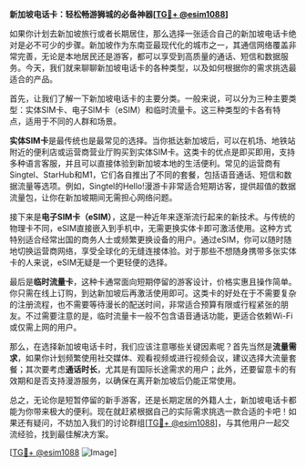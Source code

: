 **新加坡电话卡：轻松畅游狮城的必备神器[[TG💪+ @esim1088](https://t.me/s/esim1088)]**

如果你计划去新加坡旅行或者长期居住，那么选择一张适合自己的新加坡电话卡绝对是必不可少的步骤。新加坡作为东南亚最现代化的城市之一，其通信网络覆盖非常完善，无论是本地居民还是游客，都可以享受到高质量的通话、短信和数据服务。今天，我们就来聊聊新加坡电话卡的各种类型，以及如何根据你的需求挑选最适合的产品。

首先，让我们了解一下新加坡电话卡的主要分类。一般来说，可以分为三种主要类型：实体SIM卡、电子SIM卡（eSIM）和临时流量卡。这三种类型的卡各有特点，适用于不同的人群和场景。

**实体SIM卡**是最传统也是最常见的选择。当你抵达新加坡后，可以在机场、地铁站附近的便利店或运营商营业厅购买到实体SIM卡。这类卡的优点是即买即用，支持多种语言客服，并且可以直接体验到新加坡本地的生活便利。常见的运营商有Singtel、StarHub和M1，它们各自推出了不同的套餐，包括语音通话、短信和数据流量等选项。例如，Singtel的Hello!漫游卡非常适合短期访客，提供超值的数据流量包，让你在新加坡期间无需担心网络问题。

接下来是**电子SIM卡（eSIM）**，这是一种近年来逐渐流行起来的新技术。与传统的物理卡不同，eSIM直接嵌入到手机中，无需更换实体卡即可激活使用。这种方式特别适合经常出国的商务人士或频繁更换设备的用户。通过eSIM，你可以随时随地切换运营商网络，享受全球化的无缝连接体验。对于那些不想随身携带多张实体卡的人来说，eSIM无疑是一个更轻便的选择。

最后是**临时流量卡**，这种卡通常面向短期停留的游客设计，价格实惠且操作简单。你只需在线上订购，到达新加坡后再激活使用即可。这类卡的好处在于不需要复杂的注册流程，也不需要等待漫长的配送时间，非常适合预算有限或行程紧张的朋友。不过需要注意的是，临时流量卡一般不包含语音通话功能，更适合依赖Wi-Fi或仅需上网的用户。

那么，在选择新加坡电话卡时，我们应该注意哪些关键因素呢？首先当然是**流量需求**，如果你计划频繁使用社交媒体、观看视频或进行视频会议，建议选择大流量套餐；其次要考虑**通话时长**，尤其是有国际长途需求的用户；此外，还要留意卡的有效期和是否支持漫游服务，以确保在离开新加坡后仍能正常使用。

总之，无论你是短暂停留的新手游客，还是长期定居的外籍人士，新加坡电话卡都能为你带来极大的便利。现在就赶紧根据自己的实际需求挑选一款合适的卡吧！如果还有疑问，不妨加入我们的讨论群组[[TG💪+ @esim1088](https://t.me/s/esim1088)]，与其他用户一起交流经验，找到最佳解决方案。

[[TG💪+ @esim1088](https://t.me/s/esim1088) ![Image](https://i.postimg.cc/4NQfJmqS/Snipaste-2025-05-13-00-14-12.png)]
